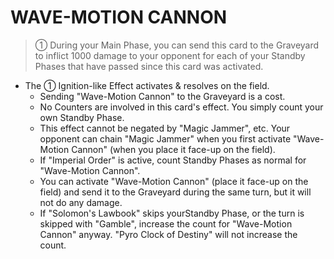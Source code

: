 # WAVE-MOTION CANNON

> ① During your Main Phase, you can send this card to the Graveyard to inflict 1000 damage to your opponent for each of your Standby Phases that have passed since this card was activated.

*   The ① Ignition-like Effect activates & resolves on the field.
    *   Sending "Wave-Motion Cannon" to the Graveyard is a cost.
    *   No Counters are involved in this card's effect. You simply count your own Standby Phase.
    *   This effect cannot be negated by "Magic Jammer", etc. Your opponent can chain "Magic Jammer" when you first activate "Wave-Motion Cannon" (when you place it face-up on the field).
    *   If "Imperial Order" is active, count Standby Phases as normal for "Wave-Motion Cannon".
    *   You can activate "Wave-Motion Cannon" (place it face-up on the field) and send it to the Graveyard during the same turn, but it will not do any damage.
    *   If "Solomon's Lawbook" skips yourStandby Phase, or the turn is skipped with "Gamble", increase the count for "Wave-Motion Cannon" anyway. "Pyro Clock of Destiny" will not increase the count.
